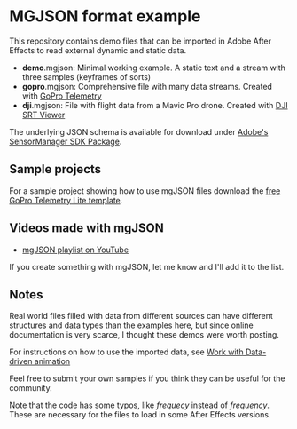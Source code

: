 # MGJSON format example

This repository contains demo files that can be imported in Adobe After Effects to read external dynamic and static data.

- **demo**.mgjson: Minimal working example. A static text and a stream with three samples (keyframes of sorts)
- **gopro**.mgjson: Comprehensive file with many data streams. Created with [GoPro Telemetry](https://goprotelemetryextractor.com/free)
- **dji**.mgjson: File with flight data from a Mavic Pro drone. Created with [DJI SRT Viewer](https://tailorandwayne.com/dji-srt-viewer/)

The underlying JSON schema is available for download under [Adobe's SensorManager SDK Package](https://console.adobe.io/downloads/ae).

## Sample projects

For a sample project showing how to use mgJSON files download the [free GoPro Telemetry Lite template](https://goprotelemetryextractor.com#ae).

## Videos made with mgJSON

- [mgJSON playlist on YouTube](https://youtu.be/TAdxsTv4hPU?list=PLgoeWSWqXedI7FbZccAEudt2_t8qPX0Px)

If you create something with mgJSON, let me know and I'll add it to the list.

## Notes

Real world files filled with data from different sources can have different structures and data types than the examples here, but since online documentation is very scarce, I thought these demos were worth posting.

For instructions on how to use the imported data, see [Work with Data-driven animation](https://helpx.adobe.com/after-effects/using/data-driven-animations.html)

Feel free to submit your own samples if you think they can be useful for the community.

Note that the code has some typos, like _frequecy_ instead of _frequency_. These are necessary for the files to load in some After Effects versions.
